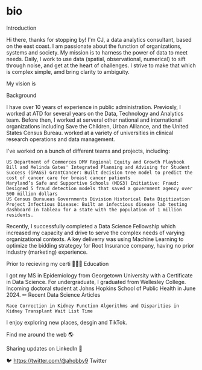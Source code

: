 # bio

Introduction

Hi there, thanks for stopping by! I'm CJ, a data analytics consultant, based on the east coast. I am passionate about the function of organizations, systems and society. My mission is to harness the power of data to meet needs. Daily, I work to use data (spatial, observational, numerical) to sift through noise, and get at the heart of challenges. I strive to make that which is complex simple, amd bring clarity to ambiguity. 

My vision is 

Background

I have over 10 years of experience in public administration. Previosly, I worked at ATD for several years on the Data, Technology and Analytics team. Before then, I worked at serveral other national and international organizations including Save the Children, Urban Alliance, and the United States Census Bureau.  worked at a variety of universities in clinical research operations and data management.

I've worked on a bunch of different teams and projects, including:

    US Department of Commerces DMV Regional Equity and Growth Playbook
    Bill and Melinda Gates' Integrated Planning and Advising for Student Success (iPASS) GrantCancer: Built decision tree model to predict the cost of cancer care for breast cancer patients
    Maryland’s Safe and Supportive Schools (MDS3) Initiative: Fraud: Designed 5 fraud detection models that saved a government agency over 500 million dollars
    US Census Buraueas Governments Division Historical Data Digitization Project Infectious Disease: Built an infectious disease lab testing dashboard in Tableau for a state with the population of 1 million residents.

Recently, I successfully completed a Data Science Fellowship which increased my capacity and drive to serve the complex needs of varying organizational contexts. A key deliverry was using Machine Learning to optimize the bidding strategey for Root Insurance company, having no prior industry (marketing) experience.

Prior to recieving my certi
👩🏾‍🎓 Education

I got my MS in Epidemiology from Georgetown University with a Certificate in Data Science. For undergraduate, I graduated from Wellesley College. Incoming doctoral student at Johns Hopkins School of Public Health in June 2024.
✏ Recent Data Science Articles

    Race Correction in Kidney Function Algorithms and Disparities in Kidney Transplant Wait List Time


I enjoy exploring new places, desgin and TikTok.

Find me around the web 🌎

Sharing updates on LinkedIn 💼

🐦 https://twitter.com/@ahobby9 Twitter
